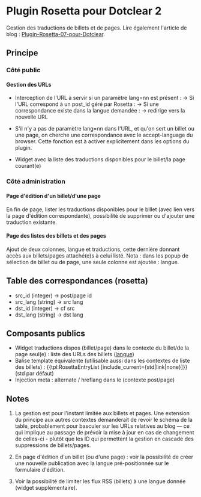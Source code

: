 # Plugin Rosetta pour Dotclear 2

Gestion des traductions de billets et de pages.
Lire également l'article de blog : [Plugin-Rosetta-07-pour-Dotclear](https://open-time.net/post/2017/12/07/Plugin-Rosetta-07-pour-Dotclear).

## Principe

### Côté public

#### Gestion des URLs

- Interception de l'URL à servir si un paramètre lang=nn est présent :
  -> Si l'URL correspond à un post_id géré par Rosetta :
     -> Si une correspondance existe dans la langue demandée :
        -> redirige vers la nouvelle URL

- S'il n'y a pas de paramètre lang=nn dans l'URL, et qu'on sert un billet ou une page, on cherche une correspondance avec le accept-language du browser. Cette fonction est à activer explicitement dans les options du plugin.

- Widget avec la liste des traductions disponibles pour le billet/la page courant(e)

### Côté administration

#### Page d'édition d'un billet/d'une page

En fin de page, lister les traductions disponibles pour le billet (avec lien vers la page d'édition correspondante), possibilité de supprimer ou d'ajouter une traduction existante.

#### Page des listes des billets et des pages

Ajout de deux colonnes, langue et traductions, cette dernière donnant accès aux billets/pages attaché(e)s à celui listé.
Nota : dans les popup de sélection de billet ou de page, une seule colonne est ajoutée : langue.

## Table des correspondances (rosetta)

- src_id (integer) -> post/page id
- src_lang (string) -> src lang
- dst_id (integer) -> cf src
- dst_lang (string) -> dst lang

## Composants publics

- Widget traductions dispos (billet/page) dans le contexte du billet/de la page seul(e) :
  liste des URLs des billets (<a href="url-billet">langue</a>)
- Balise template équivalente (utilisable aussi dans les contextes de liste des billets) :
  {{tpl:RosettaEntryList [include_current={std|link|none}]}} (std par défaut)
- Injection meta : alternate / hreflang dans le <head> (contexte post/page)

## Notes

1. La gestion est pour l'instant limitée aux billets et pages. Une extension du principe aux autres contextes demanderait de revoir le schéma de la table, probablement pour basculer sur les URLs relatives au blog — ce qui implique au passage de prévoir la mise à jour en cas de changement de celles-ci - plutôt que les ID qui permettent la gestion en cascade des suppressions de billets/pages.

1. En page d'édition d'un billet (ou d'une page) : voir la possibilité de créer une nouvelle publication avec la langue pré-positionnée sur le formulaire d'édition.

1. Voir la possibilité de limiter les flux RSS (billets) à une langue donnée (widget supplémentaire).
